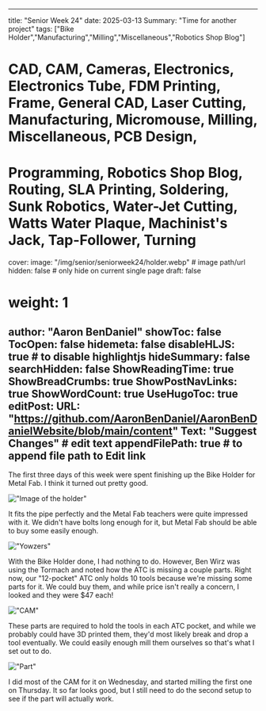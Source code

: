 
---
title: "Senior Week 24"
date: 2025-03-13
Summary: "Time for another project"
tags: ["Bike Holder","Manufacturing","Milling","Miscellaneous","Robotics Shop Blog"]
# CAD, CAM, Cameras, Electronics, Electronics Tube, FDM Printing, Frame, General CAD, Laser Cutting, Manufacturing, Micromouse, Milling, Miscellaneous, PCB Design,
# Programming, Robotics Shop Blog, Routing, SLA Printing, Soldering, Sunk Robotics, Water-Jet Cutting, Watts Water Plaque, Machinist's Jack, Tap-Follower, Turning
cover:
    image: "/img/senior/seniorweek24/holder.webp" # image path/url
    hidden: false # only hide on current single page
draft: false

# weight: 1
author: "Aaron BenDaniel"
showToc: false
TocOpen: false
hidemeta: false
disableHLJS: true # to disable highlightjs
hideSummary: false
searchHidden: false
ShowReadingTime: true
ShowBreadCrumbs: true
ShowPostNavLinks: true
ShowWordCount: true
UseHugoToc: true
editPost:
    URL: "https://github.com/AaronBenDaniel/AaronBenDanielWebsite/blob/main/content"
    Text: "Suggest Changes" # edit text
    appendFilePath: true # to append file path to Edit link
---

The first three days of this week were spent finishing up the Bike Holder for Metal Fab. I think it turned out pretty good.

!["Image of the holder"](/img/senior/seniorweek24/pipe.webp)

It fits the pipe perfectly and the Metal Fab teachers were quite impressed with it. We didn't have bolts long enough for it, but Metal Fab should be able to buy some easily enough.

!["Yowzers"](/img/senior/seniorweek24/tormach.webp)

With the Bike Holder done, I had nothing to do. However, Ben Wirz was using the Tormach and noted how the ATC is missing a couple parts. Right now, our "12-pocket" ATC only holds 10 tools because we're missing some parts for it. We could buy them, and while price isn't really a concern, I looked and they were $47 each! 

!["CAM"](/img/senior/seniorweek24/cam.webp)

These parts are required to hold the tools in each ATC pocket, and while we probably could have 3D printed them, they'd most likely break and drop a tool eventually. We could easily enough mill them ourselves so that's what I set out to do.

!["Part"](/img/senior/seniorweek24/part.webp)

I did most of the CAM for it on Wednesday, and started milling the first one on Thursday. It so far looks good, but I still need to do the second setup to see if the part will actually work.
